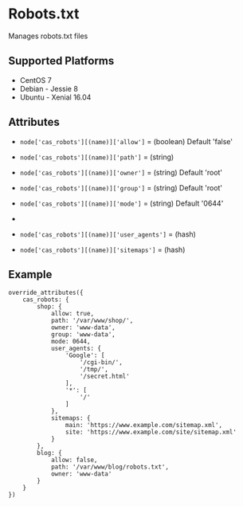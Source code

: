 # Robots.txt
Manages robots.txt files

## Supported Platforms
* CentOS 7
* Debian - Jessie 8
* Ubuntu - Xenial 16.04

## Attributes
- `node['cas_robots'][(name)]['allow']` = (boolean) Default 'false'

- `node['cas_robots'][(name)]['path']` = (string)
- `node['cas_robots'][(name)]['owner']` = (string) Default 'root'
- `node['cas_robots'][(name)]['group']` = (string) Default 'root'
- `node['cas_robots'][(name)]['mode']` = (string) Default '0644'
- 
- `node['cas_robots'][(name)]['user_agents']` = (hash)
 
- `node['cas_robots'][(name)]['sitemaps']` = (hash)

## Example

```
override_attributes({
    cas_robots: {
        shop: {
            allow: true,
            path: '/var/www/shop/',
            owner: 'www-data',
            group: 'www-data',
            mode: 0644,
            user_agents: {
                'Google': [
                    '/cgi-bin/',
                    '/tmp/',
                    '/secret.html'
                ],
                '*': [
                    '/'
                ]
            },
            sitemaps: {
                main: 'https://www.example.com/sitemap.xml',
                site: 'https://www.example.com/site/sitemap.xml'
            }
        },
        blog: {
            allow: false,
            path: '/var/www/blog/robots.txt',
            owner: 'www-data'
        } 
    }
})
```
